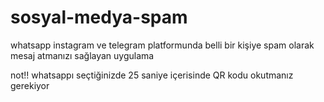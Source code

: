# sosyal-medya-spam
whatsapp instagram ve telegram platformunda belli bir kişiye spam olarak mesaj atmanızı sağlayan uygulama

not!!
whatsappı seçtiğinizde 25 saniye içerisinde QR kodu okutmanız gerekiyor
